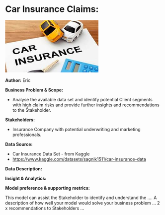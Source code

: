 # **Car Insurance Claims:**


![ReadMe Image](https://github.com/FoxEW/Car-Insurance-Claims/blob/main/Car_Insurance.jpg?raw=true)

**Author:** Eric


**Business Problem & Scope:**

- Analyse the available data set and identify potential Client segments with high claim risks and provide further insights and recommendations to the Stakeholder. 


**Stakeholders:**

- Insurance Company with potential underwriting and marketing professionals.

**Data Source:**

- Car Insurance Data Set - from Kaggle
- https://www.kaggle.com/datasets/sagnik1511/car-insurance-data

**Data Description:**

**Insight & Analytics:**

**Model preference & supporting metrics:**

This model can assist the Stakeholder to identify and understand the  ....
A description of how well your model would solve your business problem ...
2 x recommendations to Stakeholders ...
